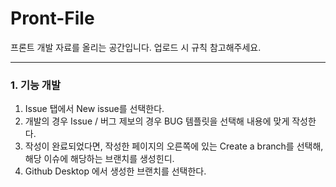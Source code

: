 # Pront-File
프론트 개발 자료를 올리는 공간입니다.
업로드 시 규칙 참고해주세요.

---
### 1. 기능 개발
1. Issue 탭에서 New issue를 선택한다.
2. 개발의 경우 Issue / 버그 제보의 경우 BUG 템플릿을 선택해 내용에 맞게 작성한다.
3. 작성이 완료되었다면, 작성한 페이지의 오른쪽에 있는 Create a branch를 선택해, 해당 이슈에 해당하는 브랜치를 생성힌디.
4. Github Desktop 에서 생성한 브랜치를 선택한다.
